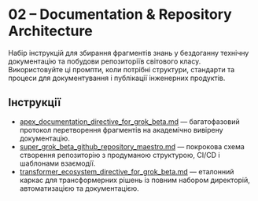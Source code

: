# 02 – Documentation & Repository Architecture

Набір інструкцій для збирання фрагментів знань у бездоганну технічну документацію та побудови репозиторіїв світового класу. Використовуйте ці промпти, коли потрібні структури, стандарти та процеси для документування і публікації інженерних продуктів.

## Інструкції
- [apex_documentation_directive_for_grok_beta.md](apex_documentation_directive_for_grok_beta.md) — багатофазовий протокол перетворення фрагментів на академічно вивірену документацію.
- [super_grok_beta_github_repository_maestro.md](super_grok_beta_github_repository_maestro.md) — покрокова схема створення репозиторію з продуманою структурою, CI/CD і шаблонами взаємодії.
- [transformer_ecosystem_directive_for_grok_beta.md](transformer_ecosystem_directive_for_grok_beta.md) — еталонний каркас для трансформерних рішень із повним набором директорій, автоматизацією та документацією.
